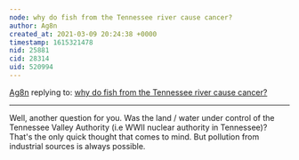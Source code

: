 ```yaml
---
node: why do fish from the Tennessee river cause cancer? 
author: Ag8n
created_at: 2021-03-09 20:24:38 +0000
timestamp: 1615321478
nid: 25881
cid: 28314
uid: 520994
---
```




[Ag8n](../profile/Ag8n) replying to: [why do fish from the Tennessee river cause cancer? ](../notes/ayvasmith24/03-09-2021/why-do-fish-from-the-tennessee-river-cause-cancer)

----
Well, another question for you.  Was the land / water under control of the Tennessee Valley Authority (i.e WWII nuclear authority in Tennessee)?  That's the only quick thought that comes to mind.  But pollution from industrial sources is always possible.